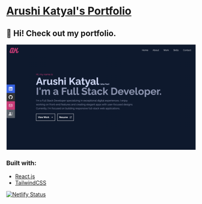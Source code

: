 # [Arushi Katyal's Portfolio](https://arushi-katyal.netlify.app)

## 👋 Hi! Check out my portfolio.
![screenshot](https://github.com/katy-arushi/portfolio/blob/main/public/home.png?raw=true)

### Built with:
- [React.js](https://reactjs.org/)
- [TailwindCSS](https://tailwindcss.com/)

[![Netlify Status](https://api.netlify.com/api/v1/badges/91f3d6dc-68f1-4ca8-ae03-7af147d0d087/deploy-status)](https://app.netlify.com/sites/arushi-katyal/deploys)
